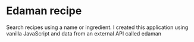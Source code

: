 # Edaman recipe

Search recipes using a name or ingredient. I created this application using vanilla JavaScript and data from an external API called edaman

